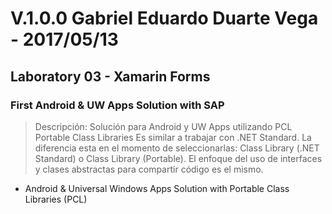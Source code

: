 ﻿# V.1.0.0 Gabriel Eduardo Duarte Vega - 2017/05/13
## Laboratory 03 - Xamarin Forms
### First Android & UW Apps Solution with SAP
> Descripción: Solución para Android y UW Apps utilizando PCL Portable Class Libraries
> Es similar a trabajar con .NET Standard. La diferencia esta en el momento
> de seleccionarlas: Class Library (.NET Standard) o Class Library (Portable).
> El enfoque del uso de interfaces y clases abstractas para compartir código es el mismo.
+ Android & Universal Windows Apps Solution with Portable Class Libraries (PCL)